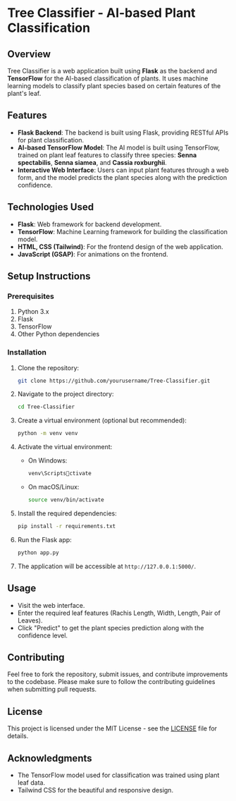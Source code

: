 
# Tree Classifier - AI-based Plant Classification

## Overview
Tree Classifier is a web application built using **Flask** as the backend and **TensorFlow** for the AI-based classification of plants. It uses machine learning models to classify plant species based on certain features of the plant's leaf.

## Features
- **Flask Backend**: The backend is built using Flask, providing RESTful APIs for plant classification.
- **AI-based TensorFlow Model**: The AI model is built using TensorFlow, trained on plant leaf features to classify three species: **Senna spectabilis**, **Senna siamea**, and **Cassia roxburghii**.
- **Interactive Web Interface**: Users can input plant features through a web form, and the model predicts the plant species along with the prediction confidence.

## Technologies Used
- **Flask**: Web framework for backend development.
- **TensorFlow**: Machine Learning framework for building the classification model.
- **HTML, CSS (Tailwind)**: For the frontend design of the web application.
- **JavaScript (GSAP)**: For animations on the frontend.

## Setup Instructions

### Prerequisites
1. Python 3.x
2. Flask
3. TensorFlow
4. Other Python dependencies

### Installation

1. Clone the repository:
   ```bash
   git clone https://github.com/yourusername/Tree-Classifier.git
   ```

2. Navigate to the project directory:
   ```bash
   cd Tree-Classifier
   ```

3. Create a virtual environment (optional but recommended):
   ```bash
   python -m venv venv
   ```

4. Activate the virtual environment:
   - On Windows:
     ```bash
     venv\Scriptsctivate
     ```
   - On macOS/Linux:
     ```bash
     source venv/bin/activate
     ```

5. Install the required dependencies:
   ```bash
   pip install -r requirements.txt
   ```

6. Run the Flask app:
   ```bash
   python app.py
   ```

7. The application will be accessible at `http://127.0.0.1:5000/`.

## Usage
- Visit the web interface.
- Enter the required leaf features (Rachis Length, Width, Length, Pair of Leaves).
- Click "Predict" to get the plant species prediction along with the confidence level.

## Contributing
Feel free to fork the repository, submit issues, and contribute improvements to the codebase. Please make sure to follow the contributing guidelines when submitting pull requests.

## License
This project is licensed under the MIT License - see the [LICENSE](LICENSE) file for details.

## Acknowledgments
- The TensorFlow model used for classification was trained using plant leaf data.
- Tailwind CSS for the beautiful and responsive design.
